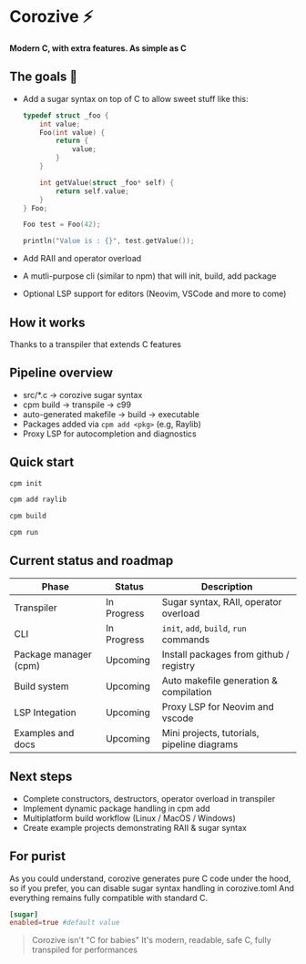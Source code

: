 # Corozive ⚡️
**Modern C, with extra features. As simple as C**

## The goals 🎯
- Add a sugar syntax on top of C to allow sweet stuff like this:
    ```c
    typedef struct _foo {
        int value;
        Foo(int value) {
            return {
                value;
            }
        }

        int getValue(struct _foo* self) {
            return self.value;
        }
    } Foo;
    ```

    ```c
    Foo test = Foo(42);

    println("Value is : {}", test.getValue());
    ```

- Add RAII and operator overload

- A mutli-purpose cli (similar to npm) that will init, build, add package

- Optional LSP support for editors (Neovim, VSCode and more to come)

## How it works
Thanks to a transpiler that extends C features

## Pipeline overview
- src/*.c -> corozive sugar syntax
- cpm build -> transpile -> c99
- auto-generated makefile -> build -> executable
- Packages added via `cpm add <pkg>` (e.g, Raylib)
- Proxy LSP for autocompletion and diagnostics


## Quick start
```sh
cpm init

cpm add raylib

cpm build

cpm run
```

## Current status and roadmap
| Phase | Status | Description |
| ----- | ------ | ----------- |
| Transpiler | In Progress | Sugar syntax, RAII, operator overload |
| CLI | In Progress | `init`, `add`, `build`, `run` commands |
| Package manager (cpm) | Upcoming | Install packages from github / registry |
| Build system | Upcoming | Auto makefile generation & compilation |
| LSP Integation | Upcoming | Proxy LSP for Neovim and vscode |
| Examples and docs | Upcoming | Mini projects, tutorials, pipeline diagrams |

## Next steps
- Complete constructors, destructors, operator overload in transpiler
- Implement dynamic package handling in cpm add
- Multiplatform build workflow (Linux / MacOS / Windows)
- Create example projects demonstrating RAII & sugar syntax

## For purist
As you could understand, corozive generates pure C code under the hood, so if you prefer, you can disable sugar syntax handling in corozive.toml
And everything remains fully compatible with standard C.
```toml
[sugar]
enabled=true #default value
```
> Corozive isn't "C for babies"
> It's modern, readable, safe C, fully transpiled for performances
